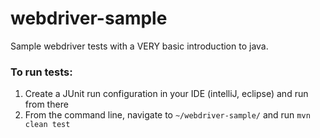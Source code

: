 # webdriver-sample

Sample webdriver tests with a VERY basic introduction to java.  

### To run tests:
1) Create a JUnit run configuration in your IDE (intelliJ, eclipse) and run from there
2) From the command line, navigate to `~/webdriver-sample/` and run `mvn clean test`

